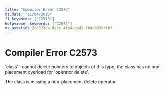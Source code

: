 ```yaml
---
title: "Compiler Error C2573"
ms.date: "11/04/2016"
f1_keywords: ["C2573"]
helpviewer_keywords: ["C2573"]
ms.assetid: 2ce523da-da3c-4fb4-bad2-fbde663dbfbf
---
```

# Compiler Error C2573

'class' : cannot delete pointers to objects of this type; the class has no non-placement overload for 'operator delete'.

The class is missing a non-placement delete operator.
